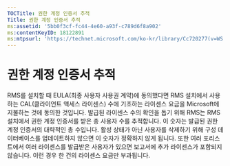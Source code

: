 ```yaml
---
TOCTitle: 권한 계정 인증서 추적
Title: 권한 계정 인증서 추적
ms:assetid: '5bb0f3cf-fc44-4e60-a93f-c789d6f8a902'
ms:contentKeyID: 18122891
ms:mtpsurl: 'https://technet.microsoft.com/ko-kr/library/Cc720277(v=WS.10)'
---
```


권한 계정 인증서 추적
=====================

RMS를 설치할 때 EULA(최종 사용자 사용권 계약)에 동의했다면 RMS 설치에서 사용하는 CAL(클라이언트 액세스 라이센스) 수에 기초하는 라이센스 요금을 Microsoft에 지불하는 것에 동의한 것입니다. 발급된 라이센스 수의 확인을 돕기 위해 RMS는 RMS 설치에서 권한 계정 인증서를 받은 총 사용자 수를 추적합니다. 이 숫자는 발급된 권한 계정 인증서의 대략적인 총 수입니다. 활성 상태가 아닌 사용자를 삭제하기 위해 구성 데이터베이스를 업데이트하지 않으면 이 숫자가 정확하지 않게 됩니다. 또한 여러 포리스트에서 여러 라이센스를 발급받은 사용자가 있으면 보고서에 추가 라이센스가 포함되지 않습니다. 이런 경우 한 건의 라이센스 요금만 부과됩니다.
